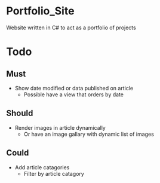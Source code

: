 # Portfolio_Site
Website written in C# to act as a portfolio of projects

# Todo

## Must

- Show date modified or data published on article
  - Possible have a view that orders by date

## Should

- Render images in article dynamically
  - Or have an image gallary with dynamic list of images
  
## Could

- Add article catagories
  - Filter by article catagory
